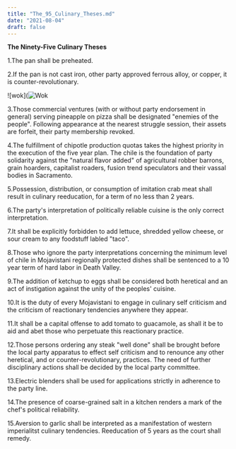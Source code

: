 ```yaml
---
title: "The_95_Culinary_Theses.md"
date: "2021-08-04"
draft: false
---
```

**The Ninety-Five Culinary Theses**

1.The pan shall be preheated.

2.If the pan is not cast iron, other party approved ferrous alloy, or copper, it is counter-revolutionary.

![wok](![Wok](https://user-images.githubusercontent.com/78182615/128640892-5d094080-f09c-4bbf-9b3e-a1563a31ef3c.jpeg)


3.Those commercial ventures (with or without party endorsement in general) serving pineapple on pizza shall be designated "enemies of the people". Following appearance at the nearest struggle session, their assets are forfeit, their party membership revoked.

4.The fulfillment of chipotle production quotas takes the highest priority in the execution of the five year plan. The chile is the foundation of party solidarity against the "natural flavor added" of agricultural robber barrons, grain hoarders, capitalist roaders, fusion trend speculators and their vassal bodies in Sacramento.

5.Possession, distribution, or consumption of imitation crab meat shall result in culinary reeducation, for a term of no less than 2 years.

6.The party's interpretation of politically reliable cuisine is the only correct interpretation.

7.It shall be explicitly forbidden to add lettuce, shredded yellow cheese, or sour cream to any foodstuff labled "taco". 

8.Those who ignore the party interpretations concerning the minimum level of chile in Mojavistani regionally protected dishes shall be sentenced to a 10 year term of hard labor in Death Valley.

9.The addition of ketchup to eggs shall be considered both heretical and an act of instigation against the unity of the peoples' cuisine.

10.It is the duty of every Mojavistani to engage in culinary self criticism and the criticism of reactionary tendencies anywhere they appear.

11.It shall be a capital offense to add tomato to guacamole, as shall it be to aid and abet those who perpetuate this reactionary practice. 

12.Those persons ordering any steak "well done" shall be brought before the local party apparatus to effect self criticism and to renounce any other heretical, and or counter-revolutionary, practices. The need of further disciplinary actions shall be decided by the local party committee.

13.Electric blenders shall be used for applications strictly in adherence to the party line.

14.The presence of coarse-grained salt in a kitchen renders a mark of the chef's political reliability.

15.Aversion to garlic shall be interpreted as a manifestation of western  imperialitst culinary tendencies. Reeducation of 5 years as the court shall remedy. 
